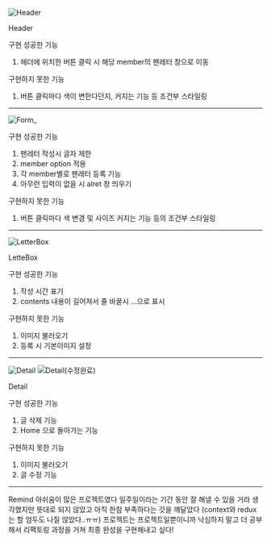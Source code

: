 ![Header](https://github.com/heeneeee/fan-letter-app/assets/144337252/46a417bd-600b-46e3-9e0c-090e001b7647)



Header


   
구현 성공한 기능
1. 헤더에 위치한 버튼 클릭 시 해당 member의 팬레터 창으로 이동

   
구현하지 못한 기능
1. 버튼 클릭마다 색이 변한다던지, 커지는 기능 등 조건부 스타일링



--------------------------------------------------------------------------
![Form_](https://github.com/heeneeee/fan-letter-app/assets/144337252/baa62b02-116b-4eeb-a1fa-2b9097bf30d3)



<Form>



구현 성공한 기능
1. 팬레터 작성시 글자 제한
2. member option 적용
3. 각 member별로 팬래터 등록 기능
4. 아무런 입력이 없을 시 alret 창 띄우기

   
구현하지 못한 기능
1. 버튼 클릭마다 색 변경 및 사이즈 커지는 기능 등의 조건부 스타일링



--------------------------------------------------------------------------
![LetterBox](https://github.com/heeneeee/fan-letter-app/assets/144337252/46276f00-e352-4ac5-9f3d-a51fb136e174)




LetteBox



구현 성공한 기능
1. 작성 시간 표기
2. contents 내용이 길어져서 줄 바꿀시 ...으로 표시
   

   
구현하지 못한 기능
1. 이미지 불러오기
2. 등록 시 기본이미지 설정



--------------------------------------------------------------------------
   
![Detail](https://github.com/heeneeee/fan-letter-app/assets/144337252/fec0c4bc-fddd-4b03-9f7c-2be84a9eb9cc)
![Detail(수정완료)](https://github.com/heeneeee/fan-letter-app/assets/144337252/e1bc9047-8e2e-4b76-840e-4ae312f96597)



Detail



구현 성공한 기능
1. 글 삭제 기능
2. Home 으로 돌아가는 기능


구현하지 못한 기능
1. 이미지 불러오기
2. 글 수정 기능



--------------------------------------------------------------------------
Remind
아쉬움이 많은 프로젝트였다
일주일이라는 기간 동안 잘 해낼 수 있을 거라 생각했지만
뜻대로 되지 않았고 아직 한참 부족하다는 것을 깨달았다
(context와 redux는 할 엄두도 나질 않았다..ㅠㅠ)
프로젝트는 프로젝트일뿐이니까 낙심하지 말고 더 공부해서
리팩토링 과정을 거쳐 최종 완성을 구현해내고 싶다!
